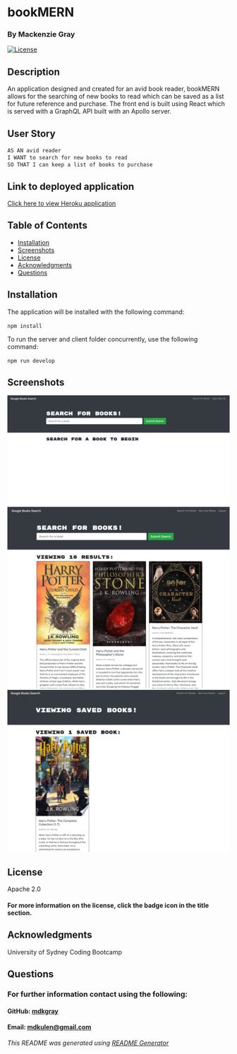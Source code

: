 # bookMERN

### By Mackenzie Gray 

[![License](https://img.shields.io/badge/License-Apache_2.0-blue.svg)](https://opensource.org/licenses/Apache-2.0)

## Description

An application designed and created for an avid book reader, bookMERN allows for the searching of new books to read which can be saved as a list for future reference and purchase. The front end is built using React which is served with a GraphQL API built with an Apollo server. 

## User Story

```
AS AN avid reader
I WANT to search for new books to read
SO THAT I can keep a list of books to purchase
```

## Link to deployed application

[Click here to view Heroku application]()

## Table of Contents

* [Installation](#Installation)
* [Screenshots](#Screenshots)
* [License](#License)
* [Acknowledgments](#Acknowledgments)
* [Questions](#Questions)

## Installation 

The application will be installed with the following command: 

`npm install`

To run the server and client folder concurrently, use the following command: 

`npm run develop`

## Screenshots

![Screenshot1](./client/public/assets/screenshots/screenshot1.png)
![Screenshot2](./client/public/assets/screenshots/screenshot2.png)
![Screenshot3](./client/public/assets/screenshots/screenshot3.png)

## License

Apache 2.0

#### For more information on the license, click the badge icon in the title section.

## Acknowledgments

University of Sydney Coding Bootcamp

## Questions

### For further information contact using the following:

#### GitHub: [mdkgray](https://github.com/mdkgray)

#### Email: mdkulen@gmail.com

_This README was generated using [README Generator](https://github.com/mdkgray/README_generator)_
